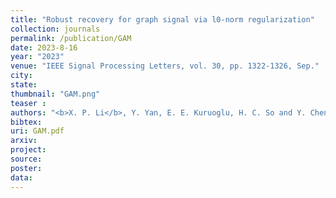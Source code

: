 ```yaml
---
title: "Robust recovery for graph signal via l0-norm regularization"
collection: journals
permalink: /publication/GAM
date: 2023-8-16
year: "2023"
venue: "IEEE Signal Processing Letters, vol. 30, pp. 1322-1326, Sep."
city: 
state: 
thumbnail: "GAM.png"
teaser : 
authors: "<b>X. P. Li</b>, Y. Yan, E. E. Kuruoglu, H. C. So and Y. Chen"
bibtex: 
uri: GAM.pdf
arxiv: 
project: 
source: 
poster: 
data:
---
```

